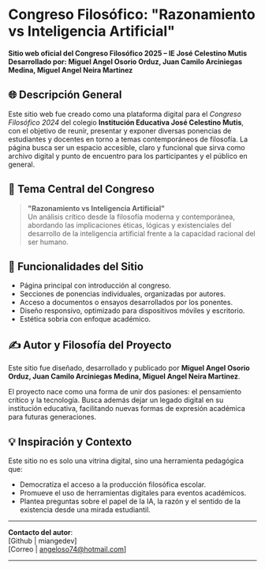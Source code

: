 # Congreso Filosófico: "Razonamiento vs Inteligencia Artificial"

**Sitio web oficial del Congreso Filosófico 2025 – IE José Celestino Mutis**  
**Desarrollado por: Miguel Angel Osorio Orduz, Juan Camilo Arciniegas Medina, Miguel Angel Neira Martinez**

## 🌐 Descripción General

Este sitio web fue creado como una plataforma digital para el *Congreso Filosófico 2024* del colegio **Institución Educativa José Celestino Mutis**, con el objetivo de reunir, presentar y exponer diversas ponencias de estudiantes y docentes en torno a temas contemporáneos de filosofía. La página busca ser un espacio accesible, claro y funcional que sirva como archivo digital y punto de encuentro para los participantes y el público en general.

## 🧠 Tema Central del Congreso

> **"Razonamiento vs Inteligencia Artificial"**  
> Un análisis crítico desde la filosofía moderna y contemporánea, abordando las implicaciones éticas, lógicas y existenciales del desarrollo de la inteligencia artificial frente a la capacidad racional del ser humano.


## 📌 Funcionalidades del Sitio

- Página principal con introducción al congreso.
- Secciones de ponencias individuales, organizadas por autores.
- Acceso a documentos o ensayos desarrollados por los ponentes.
- Diseño responsivo, optimizado para dispositivos móviles y escritorio.
- Estética sobria con enfoque académico.


## ✍️ Autor y Filosofía del Proyecto

Este sitio fue diseñado, desarrollado y publicado por **Miguel Angel Osorio Orduz, Juan Camilo Arciniegas Medina, Miguel Angel Neira Martinez**.

El proyecto nace como una forma de unir dos pasiones: el pensamiento crítico y la tecnología. Busca además dejar un legado digital en su institución educativa, facilitando nuevas formas de expresión académica para futuras generaciones.

## 💡 Inspiración y Contexto

Este sitio no es solo una vitrina digital, sino una herramienta pedagógica que:
- Democratiza el acceso a la producción filosófica escolar.
- Promueve el uso de herramientas digitales para eventos académicos.
- Plantea preguntas sobre el papel de la IA, la razón y el sentido de la existencia desde una mirada estudiantil.


---

**Contacto del autor**:  
[Github | miangedev]  
[Correo | angeloso74@hotmail.com]  

---
